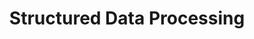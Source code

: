 ---
title: "Structured Data Processing"
layout: forward
target: https://multix.io/structured-data-module/
nav_order: 0
nav_exclude: true
---